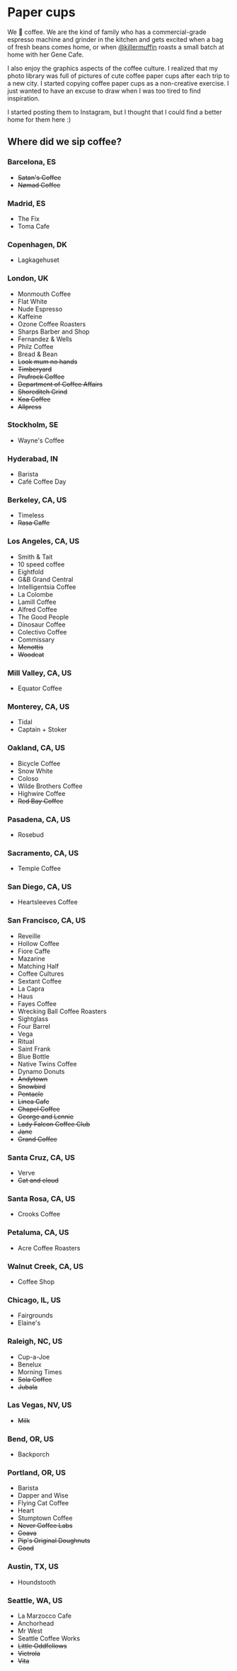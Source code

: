 # Paper cups

We 💖 coffee. We are the kind of family who has a commercial-grade espresso machine and grinder in the kitchen and gets excited when a bag of fresh beans comes home, or when [@killermuffin](https://twitter.com/killermuffin) roasts a small batch at home with her Gene Cafe.

I also enjoy the graphics aspects of the coffee culture. I realized that my photo library was full of pictures of cute coffee paper cups after each trip to a new city. I started copying coffee paper cups as a non-creative exercise. I just wanted to have an excuse to draw when I was too tired to find inspiration.

I started posting them to Instagram, but I thought that I could find a better home for them here :)

## Where did we sip coffee?

### Barcelona, ES

- ~~Satan's Coffee~~
- ~~Nømad Coffee~~

### Madrid, ES

- The Fix
- Toma Cafe

### Copenhagen, DK

- Lagkagehuset

### London, UK

- Monmouth Coffee
- Flat White
- Nude Espresso
- Kaffeine
- Ozone Coffee Roasters
- Sharps Barber and Shop
- Fernandez & Wells
- Philz Coffee
- Bread & Bean
- ~~Look mum no hands~~
- ~~Timberyard~~
- ~~Prufrock Coffee~~
- ~~Department of Coffee Affairs~~
- ~~Shoreditch Grind~~
- ~~Koa Coffee~~
- ~~Allpress~~

### Stockholm, SE

- Wayne's Coffee

### Hyderabad, IN

- Barista
- Café Coffee Day

### Berkeley, CA, US

- Timeless
- ~~Rasa Caffe~~

### Los Angeles, CA, US

- Smith & Tait
- 10 speed coffee
- Eightfold
- G&B Grand Central
- Intelligentsia Coffee
- La Colombe
- Lamill Coffee
- Alfred Coffee
- The Good People
- Dinosaur Coffee
- Colectivo Coffee
- Commissary
- ~~Menottis~~
- ~~Woodcat~~

### Mill Valley, CA, US

- Equator Coffee

### Monterey, CA, US

- Tidal
- Captain + Stoker

### Oakland, CA, US

- Bicycle Coffee
- Snow White
- Coloso
- Wilde Brothers Coffee
- Highwire Coffee
- ~~Red Bay Coffee~~

### Pasadena, CA, US

- Rosebud

### Sacramento, CA, US

- Temple Coffee

### San Diego, CA, US

- Heartsleeves Coffee

### San Francisco, CA, US

- Reveille
- Hollow Coffee
- Fiore Caffe
- Mazarine
- Matching Half
- Coffee Cultures
- Sextant Coffee
- La Capra
- Haus
- Fayes Coffee
- Wrecking Ball Coffee Roasters
- Sightglass
- Four Barrel
- Vega
- Ritual
- Saint Frank
- Blue Bottle
- Native Twins Coffee
- Dynamo Donuts
- ~~Andytown~~
- ~~Snowbird~~
- ~~Pentacle~~
- ~~Linea Cafe~~
- ~~Chapel Coffee~~
- ~~George and Lennie~~
- ~~Lady Falcon Coffee Club~~
- ~~Jane~~
- ~~Grand Coffee~~

### Santa Cruz, CA, US

- Verve
- ~~Cat and cloud~~

### Santa Rosa, CA, US

- Crooks Coffee

### Petaluma, CA, US

- Acre Coffee Roasters

### Walnut Creek, CA, US

- Coffee Shop

### Chicago, IL, US

- Fairgrounds
- Elaine's

### Raleigh, NC, US

- Cup-a-Joe
- Benelux
- Morning Times
- ~~Sola Coffee~~
- ~~Jubala~~

### Las Vegas, NV, US

- ~~Milk~~

### Bend, OR, US

- Backporch

### Portland, OR, US

- Barista
- Dapper and Wise
- Flying Cat Coffee
- Heart
- Stumptown Coffee
- ~~Never Coffee Labs~~
- ~~Coava~~
- ~~Pip's Original Doughnuts~~
- ~~Good~~

### Austin, TX, US

- Houndstooth

### Seattle, WA, US

- La Marzocco Cafe
- Anchorhead
- Mr West
- Seattle Coffee Works
- ~~Little Oddfellows~~
- ~~Victrola~~
- ~~Vita~~
